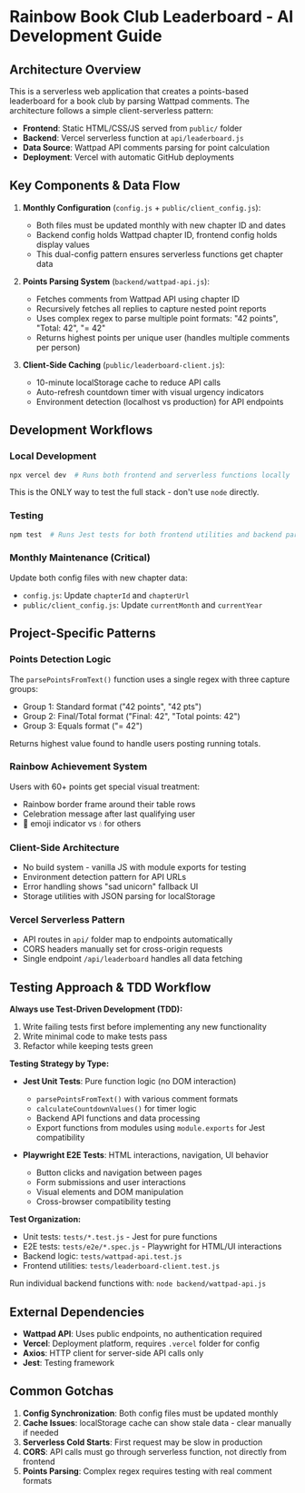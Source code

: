# Rainbow Book Club Leaderboard - AI Development Guide

## Architecture Overview

This is a serverless web application that creates a points-based leaderboard for a book club by parsing Wattpad comments. The architecture follows a simple client-serverless pattern:

- **Frontend**: Static HTML/CSS/JS served from `public/` folder
- **Backend**: Vercel serverless function at `api/leaderboard.js`
- **Data Source**: Wattpad API comments parsing for point calculation
- **Deployment**: Vercel with automatic GitHub deployments

## Key Components & Data Flow

1. **Monthly Configuration** (`config.js` + `public/client_config.js`):
   - Both files must be updated monthly with new chapter ID and dates
   - Backend config holds Wattpad chapter ID, frontend config holds display values
   - This dual-config pattern ensures serverless functions get chapter data

2. **Points Parsing System** (`backend/wattpad-api.js`):
   - Fetches comments from Wattpad API using chapter ID
   - Recursively fetches all replies to capture nested point reports
   - Uses complex regex to parse multiple point formats: "42 points", "Total: 42", "= 42"
   - Returns highest points per unique user (handles multiple comments per person)

3. **Client-Side Caching** (`public/leaderboard-client.js`):
   - 10-minute localStorage cache to reduce API calls
   - Auto-refresh countdown timer with visual urgency indicators
   - Environment detection (localhost vs production) for API endpoints

## Development Workflows

### Local Development
```bash
npx vercel dev  # Runs both frontend and serverless functions locally
```
This is the ONLY way to test the full stack - don't use `node` directly.

### Testing
```bash
npm test  # Runs Jest tests for both frontend utilities and backend parsing logic
```

### Monthly Maintenance (Critical)
Update both config files with new chapter data:
- `config.js`: Update `chapterId` and `chapterUrl` 
- `public/client_config.js`: Update `currentMonth` and `currentYear`

## Project-Specific Patterns

### Points Detection Logic
The `parsePointsFromText()` function uses a single regex with three capture groups:
- Group 1: Standard format ("42 points", "42 pts")  
- Group 2: Final/Total format ("Final: 42", "Total points: 42")
- Group 3: Equals format ("= 42")

Returns highest value found to handle users posting running totals.

### Rainbow Achievement System
Users with 60+ points get special visual treatment:
- Rainbow border frame around their table rows
- Celebration message after last qualifying user
- 🌈 emoji indicator vs 💧 for others

### Client-Side Architecture
- No build system - vanilla JS with module exports for testing
- Environment detection pattern for API URLs
- Error handling shows "sad unicorn" fallback UI
- Storage utilities with JSON parsing for localStorage

### Vercel Serverless Pattern
- API routes in `api/` folder map to endpoints automatically
- CORS headers manually set for cross-origin requests
- Single endpoint `/api/leaderboard` handles all data fetching

## Testing Approach & TDD Workflow

**Always use Test-Driven Development (TDD):**
1. Write failing tests first before implementing any new functionality
2. Write minimal code to make tests pass
3. Refactor while keeping tests green

**Testing Strategy by Type:**
- **Jest Unit Tests**: Pure function logic (no DOM interaction)
  - `parsePointsFromText()` with various comment formats
  - `calculateCountdownValues()` for timer logic
  - Backend API functions and data processing
  - Export functions from modules using `module.exports` for Jest compatibility

- **Playwright E2E Tests**: HTML interactions, navigation, UI behavior
  - Button clicks and navigation between pages
  - Form submissions and user interactions
  - Visual elements and DOM manipulation
  - Cross-browser compatibility testing

**Test Organization:**
- Unit tests: `tests/*.test.js` - Jest for pure functions
- E2E tests: `tests/e2e/*.spec.js` - Playwright for HTML/UI interactions
- Backend logic: `tests/wattpad-api.test.js`
- Frontend utilities: `tests/leaderboard-client.test.js`

Run individual backend functions with: `node backend/wattpad-api.js`

## External Dependencies

- **Wattpad API**: Uses public endpoints, no authentication required
- **Vercel**: Deployment platform, requires `.vercel` folder for config
- **Axios**: HTTP client for server-side API calls only
- **Jest**: Testing framework

## Common Gotchas

1. **Config Synchronization**: Both config files must be updated monthly
2. **Cache Issues**: localStorage cache can show stale data - clear manually if needed
3. **Serverless Cold Starts**: First request may be slow in production
4. **CORS**: API calls must go through serverless function, not directly from frontend
5. **Points Parsing**: Complex regex requires testing with real comment formats